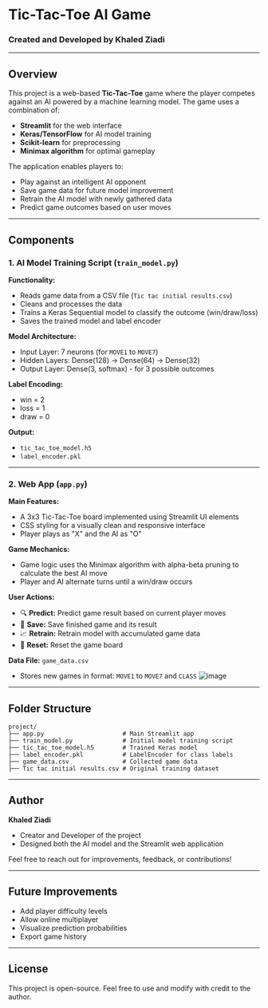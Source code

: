 # Tic-Tac-Toe AI Game

### Created and Developed by Khaled Ziadi

---

## Overview
This project is a web-based **Tic-Tac-Toe** game where the player competes against an AI powered by a machine learning model. The game uses a combination of:
- **Streamlit** for the web interface
- **Keras/TensorFlow** for AI model training
- **Scikit-learn** for preprocessing
- **Minimax algorithm** for optimal gameplay

The application enables players to:
- Play against an intelligent AI opponent
- Save game data for future model improvement
- Retrain the AI model with newly gathered data
- Predict game outcomes based on user moves

---

## Components

### 1. AI Model Training Script (`train_model.py`)

**Functionality:**
- Reads game data from a CSV file (`Tic tac initial results.csv`)
- Cleans and processes the data
- Trains a Keras Sequential model to classify the outcome (win/draw/loss)
- Saves the trained model and label encoder

**Model Architecture:**
- Input Layer: 7 neurons (for `MOVE1` to `MOVE7`)
- Hidden Layers: Dense(128) -> Dense(64) -> Dense(32)
- Output Layer: Dense(3, softmax) - for 3 possible outcomes

**Label Encoding:**
- win = 2
- loss = 1
- draw = 0

**Output:**
- `tic_tac_toe_model.h5`
- `label_encoder.pkl`

---

### 2. Web App (`app.py`)

**Main Features:**
- A 3x3 Tic-Tac-Toe board implemented using Streamlit UI elements
- CSS styling for a visually clean and responsive interface
- Player plays as "X" and the AI as "O"

**Game Mechanics:**
- Game logic uses the Minimax algorithm with alpha-beta pruning to calculate the best AI move
- Player and AI alternate turns until a win/draw occurs

**User Actions:**
- 🔍 **Predict:** Predict game result based on current player moves
- 💾 **Save:** Save finished game and its result
- 📈 **Retrain:** Retrain model with accumulated game data
- 🔄 **Reset:** Reset the game board

**Data File:** `game_data.csv`
- Stores new games in format: `MOVE1` to `MOVE7` and `CLASS`
![image](https://github.com/user-attachments/assets/2d52bae7-7f9f-4f5b-a56b-2a66efda926e)

---

## Folder Structure
```
project/
├── app.py                      # Main Streamlit app
├── train_model.py              # Initial model training script
├── tic_tac_toe_model.h5        # Trained Keras model
├── label_encoder.pkl           # LabelEncoder for class labels
├── game_data.csv               # Collected game data
├── Tic tac initial results.csv # Original training dataset
```

---

## Author
**Khaled Ziadi**
- Creator and Developer of the project
- Designed both the AI model and the Streamlit web application

Feel free to reach out for improvements, feedback, or contributions!

---

## Future Improvements
- Add player difficulty levels
- Allow online multiplayer
- Visualize prediction probabilities
- Export game history

---

## License
This project is open-source. Feel free to use and modify with credit to the author.

